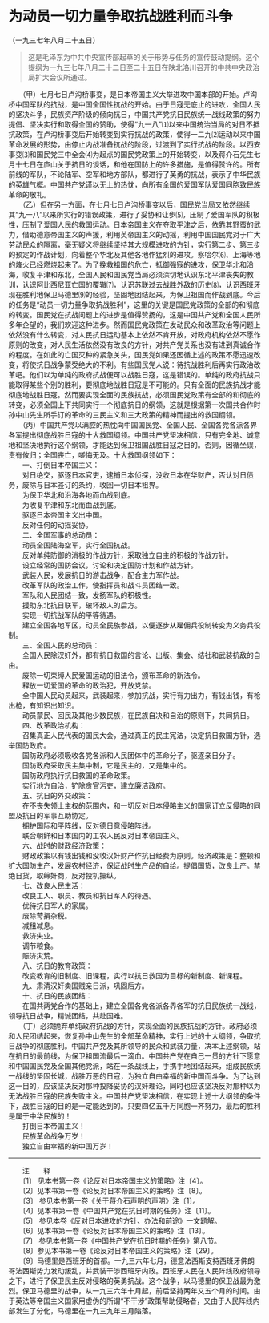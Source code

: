 # 为动员一切力量争取抗战胜利而斗争  
（一九三七年八月二十五日）  
  
> 这是毛泽东为中共中央宣传部起草的关于形势与任务的宣传鼓动提纲。这个提纲为一九三七年八月二十二日至二十五日在陕北洛川召开的中共中央政治局扩大会议所通过。   
  
　　（甲）七月七日卢沟桥事变，是日本帝国主义大举进攻中国本部的开始。卢沟桥中国军队的抗战，是中国全国性抗战的开始。由于日寇无底止的进攻，全国人民的坚决斗争，民族资产阶级的倾向抗日，中国共产党抗日民族统一战线政策的努力提倡、坚决实行和取得全国的赞助，使得“九一八”⑴以来中国统治当局的对日不抵抗政策，在卢沟桥事变后开始转变到实行抗战的政策，使得一二九⑵运动以来中国革命发展的形势，由停止内战准备抗战的阶段，过渡到了实行抗战的阶段。以西安事变⑶和国民党三中全会⑷为起点的国民党政策上的开始转变，以及蒋介石先生七月十七日在庐山关于抗日的谈话，和他在国防上的许多措施，是值得赞许的。所有前线的军队，不论陆军、空军和地方部队，都进行了英勇的抗战，表示了中华民族的英雄气概。中国共产党谨以无上的热忱，向所有全国的爱国军队爱国同胞致民族革命的敬礼。   
　　（乙）但在另一方面，在七月七日卢沟桥事变以后，国民党当局又依然继续其“九一八”以来所实行的错误政策，进行了妥协和让步⑸，压制了爱国军队的积极性，压制了爱国人民的救国运动。日本帝国主义在夺取平津之后，依靠其野蛮的武力，借助德意帝国主义的声援，利用英帝国主义的动摇，利用中国国民党对于广大劳动民众的隔离，毫无疑义将继续坚持其大规模进攻的方针，实行第二步、第三步的预定的作战计划，向着整个华北及其他各地作猛烈的进攻。察哈尔⑹、上海等地的烽火已经燃烧起来了。为了挽救祖国的危亡，抵御强寇的进攻，保卫华北和沿海，收复平津和东北，全国人民和国民党当局必须深切地认识东北平津丧失的教训，认识阿比西尼亚亡国的覆辙⑺，认识苏联过去战胜外敌的历史⑻，认识西班牙现在胜利地保卫马德里⑼的经验，坚固地团结起来，为保卫祖国而作战到底。今后的任务是“动员一切力量争取抗战胜利”，这里的关键是国民党政策的全部的和彻底的转变。国民党在抗战问题上的进步是值得赞扬的，这是中国共产党和全国人民所多年企望的，我们欢迎这种进步。然而国民党政策在发动民众和改革政治等问题上依然没有什么转变，对人民抗日运动基本上依然不肯开放，对政府机构依然不愿作原则的改变，对人民生活依然没有改良的方针，对共产党关系也没有进到真诚合作的程度。在如此的亡国灭种的紧急关头，国民党如果还因循上述的政策不愿迅速改变，将使抗日战争蒙受绝大的不利。有些国民党人说：待抗战胜利后再实行政治改革吧。他们以为单纯的政府抗战便可以战胜日寇，这是错误的。单纯的政府抗战只能取得某些个别的胜利，要彻底地战胜日寇是不可能的。只有全面的民族抗战才能彻底地战胜日寇。然而要实现全面的民族抗战，必须国民党政策有全部的和彻底的转变，必须全国上下共同实行一个彻底抗日的纲领，这就是根据第一次国共合作时孙中山先生所手订的革命的三民主义和三大政策的精神而提出的救国纲领。   
　　（丙）中国共产党以满腔的热忱向中国国民党、全国人民、全国各党各派各界各军提出彻底战胜日寇的十大救国纲领。中国共产党坚决相信，只有完全地、诚意地和坚决地执行这个纲领，才能达到保卫祖国战胜日寇之目的。否则，因循坐误，责有攸归；全国丧亡，嗟悔无及。十大救国纲领如下：   
　　一、打倒日本帝国主义：   
　　对日绝交，驱逐日本官吏，逮捕日本侦探，没收日本在华财产，否认对日债务，废除与日本签订的条约，收回一切日本租界。   
　　为保卫华北和沿海各地而血战到底。   
　　为收复平津和东北而血战到底。   
　　驱逐日本帝国主义出中国。   
　　反对任何的动摇妥协。   
　　二、全国军事的总动员：   
　　动员全国陆海空军，实行全国抗战。   
　　反对单纯防御的消极的作战方针，采取独立自主的积极的作战方针。   
　　设立经常的国防会议，讨论和决定国防计划和作战方针。   
　　武装人民，发展抗日的游击战争，配合主力军作战。   
　　改革军队的政治工作，使指挥员和战斗员团结一致。   
　　军队和人民团结一致，发扬军队的积极性。   
　　援助东北抗日联军，破坏敌人的后方。   
　　实现一切抗战军队的平等待遇。   
　　建立全国各地军区，动员全民族参战，以便逐步从雇佣兵役制转变为义务兵役制。   
　　三、全国人民的总动员：   
　　全国人民除汉奸外，都有抗日救国的言论、出版、集会、结社和武装抗敌的自由。   
　　废除一切束缚人民爱国运动的旧法令，颁布革命的新法令。   
　　释放一切爱国的革命的政治犯，开放党禁。   
　　全中国人民动员起来，武装起来，参加抗战，实行有力出力，有钱出钱，有枪出枪，有知识出知识。   
　　动员蒙民、回民及其他少数民族，在民族自决和自治的原则下，共同抗日。   
　　四、改革政治机构：   
　　召集真正人民代表的国民大会，通过真正的民主宪法，决定抗日救国方针，选举国防政府。   
　　国防政府必须吸收各党各派和人民团体中的革命分子，驱逐亲日分子。   
　　国防政府采取民主集中制，它是民主的，又是集中的。   
　　国防政府执行抗日救国的革命政策。   
　　实行地方自治，铲除贪官污吏，建立廉洁政府。   
　　五、抗日的外交政策：   
　　在不丧失领土主权的范围内，和一切反对日本侵略主义的国家订立反侵略的同盟及抗日的军事互助协定。   
　　拥护国际和平阵线，反对德日意侵略阵线。   
　　联合朝鲜和日本国内的工农人民反对日本帝国主义。   
　　六、战时的财政经济政策：   
　　财政政策以有钱出钱和没收汉奸财产作抗日经费为原则。经济政策是：整顿和扩大国防生产，发展农村经济，保证战时生产品的自给。提倡国货，改良土产。禁绝日货，取缔奸商，反对投机操纵。   
　　七、改良人民生活：   
　　改良工人、职员、教员和抗日军人的待遇。   
　　优待抗日军人的家属。   
　　废除苛捐杂税。   
　　减租减息。   
　　救济失业。   
　　调节粮食。   
　　赈济灾荒。   
　　八、抗日的教育政策：   
　　改变教育的旧制度、旧课程，实行以抗日救国为目标的新制度、新课程。   
　　九、肃清汉奸卖国贼亲日派，巩固后方。   
　　十、抗日的民族团结：   
　　在国共两党合作的基础上，建立全国各党各派各界各军的抗日民族统一战线，领导抗日战争，精诚团结，共赴国难。   
　　（丁）必须抛弃单纯政府抗战的方针，实现全面的民族抗战的方针。政府必须和人民团结起来，恢复孙中山先生的全部革命精神，实行上述的十大纲领，争取抗日战争的彻底胜利。中国共产党及其所领导的民众和武装力量，决本上述纲领，站在抗日的最前线，为保卫祖国流最后一滴血。中国共产党在自己一贯的方针下愿意和中国国民党及全国其他党派，站在一条战线上，手携手地团结起来，组成民族统一战线的坚固长城，战胜万恶的日寇，为独立自由幸福的新中国而斗争。为了达到这一目的，应该坚决反对那种投降妥协的汉奸理论，同时也应该坚决反对那种以为无法战胜日寇的民族失败主义。中国共产党坚决相信，在实现上述十大纲领的条件下，战胜日寇的目的是一定能达到的。只要四亿五千万同胞一齐努力，最后的胜利是属于中华民族的！   
　　打倒日本帝国主义！   
　　民族革命战争万岁！   
　　独立自由幸福的新中国万岁！   
  
  
------------------  
　　注　　释   
　　〔1〕 见本书第一卷《论反对日本帝国主义的策略》注〔4〕。   
　　〔2〕见本书第一卷《论反对日本帝国主义的策略》注〔8〕。   
　　〔3〕 参见本书第一卷《关于蒋介石声明的声明》注〔1〕。   
　　〔4〕见本书第一卷《中国共产党在抗日时期的任务》注〔11〕。   
　　〔5〕 参见本卷《反对日本进攻的方针、办法和前途》一文题解。   
　　〔6〕见本书第一卷《论反对日本帝国主义的策略》注〔13〕。   
　　〔7〕 参见本书第一卷《中国共产党在抗日时期的任务》第八节。   
　　〔8〕参见本书第一卷《论反对日本帝国主义的策略》注〔29〕。   
　　〔9〕马德里是西班牙的首都。一九三六年七月，德意法西斯支持西班牙佛朗哥法西斯势力发动叛乱，并武装干涉西班牙内政。西班牙人民在人民阵线政府领导之下，进行了保卫民主反对侵略的英勇抗战。这个战争，以马德里的保卫战最为激烈。保卫马德里的战争，从一九三六年十月起，前后坚持两年又五个月的时间。由于英法等帝国主义国家用虚伪的所谓“不干涉”政策帮助侵略者，又由于人民阵线内部发生了分化，马德里在一九三九年三月陷落。   